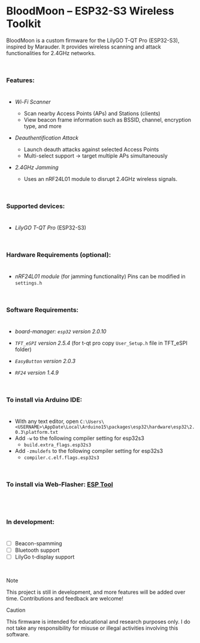 # BloodMoon – ESP32-S3 Wireless Toolkit

BloodMoon is a custom firmware for the LilyGO T-QT Pro (ESP32-S3), inspired by Marauder. It provides wireless scanning and attack functionalities for 2.4GHz networks.

<br>

### Features:
#
- *Wi-Fi Scanner*
  -  Scan nearby Access Points (APs) and Stations (clients)
  -  View beacon frame information such as BSSID, channel, encryption type, and more
- *Deauthentification Attack*
  -  Launch deauth attacks against selected Access Points
  -  Multi-select support → target multiple APs simultaneously

- *2.4GHz Jamming*
  - Uses an nRF24L01 module to disrupt 2.4GHz wireless signals.

<br>

### Supported devices:
#
- *LilyGO T-QT Pro* (ESP32-S3)

<br>

### Hardware Requirements (optional):
#

- *nRF24L01 module* (for jamming functionality) Pins can be modified in `settings.h`

<br>

### Software Requirements:
#
- *board-manager: `esp32` version 2.0.10*
  
- *`TFT_eSPI` version 2.5.4* (for t-qt pro copy `User_Setup.h` file in TFT_eSPI folder)

- *`EasyButton` version 2.0.3*

- *`RF24` version 1.4.9*

<br>

### To install via Arduino IDE:
#
- With any text editor, open `C:\Users\<USERNAME>\AppDate\Local\Arduino15\packages\esp32\hardware\esp32\2.0.3\platform.txt`
- Add `-w` to the following compiler setting for esp32s3
  - `build.extra_flags.esp32s3`
- Add `-zmuldefs` to the following compiler setting for esp32s3
  - `compiler.c.elf.flags.esp32s3`

<br>

### To install via Web-Flasher: [ESP Tool](https://espressif.github.io/esptool-js/) 
#

<br>

### In development:
#
- [ ] Beacon-spamming
- [ ] Bluetooth support
- [ ] LilyGo t-display support
<br>

> [!Note]
> This project is still in development, and more features will be added over time. Contributions and feedback are welcome! 

>[!Caution]
> This firmware is intended for educational and research purposes only. I do not take any responsibility for misuse or illegal activities involving this software.
